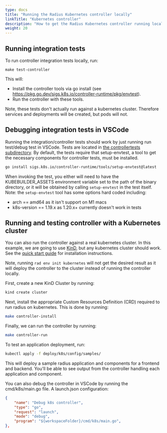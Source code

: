 ```yaml
---
type: docs
title: "Running the Radius Kubernetes controller locally"
linkTitle: "Kubernetes controller"
description: "How to get the Radius Kubernetes controller running locally"
weight: 20
---
```


## Running integration tests

To run controller integration tests locally, run:

```
make test-controller
```

This will:
- Install the controller tools via go install (see https://pkg.go.dev/sigs.k8s.io/controller-runtime/pkg/envtest).
- Run the controller with these tools.

Note, these tests don't actually run against a kubernetes cluster. Therefore services and deployments will be created, but pods will not.

## Debugging integration tests in VSCode

Running the integration/controller tests should work by just running run test/debug test in VSCode. Tests are located in [the controllertests subdirectory](https://github.com/Azure/radius/blob/main/test/controllertests/). By default, the tests require that setup-envtest, a tool to get the necessary components for controller tests, must be installed.

```bash
go install sigs.k8s.io/controller-runtime/tools/setup-envtest@latest
```

When invoking the test, you either will need to have the KUBEBUILDER_ASSETS environment variable set to the path of the binary directory, or it will be obtained by calling `setup-envtest` in the test itself. Note: the `setup-envtest` tool has some options hard coded including:

- arch == amd64 as it isn't support on M1 macs
- k8s-version == 1.19.x as 1.20.x+ currently doesn't work in tests

## Running and testing controller with a Kubernetes cluster

You can also run the controller against a real kubernetes cluster. In this example, we are going to use [KinD](https://github.com/kubernetes-sigs/kind), but any kubernetes cluster should work. See the [quick start guide](https://kind.sigs.k8s.io/docs/user/quick-start/#installation) for installation instructions.

Note, running `rad env init kubernetes` will not get the desired result as it will deploy the controller to the cluster instead of running the controller locally.

First, create a new KinD Cluster by running:

```sh
kind create cluster
```

Next, install the appropriate Custom Resources Definition (CRD) required to run radius on kubernetes. This is done by running:

```sh
make controller-install
```

Finally, we can run the controller by running:

```sh
make controller-run
```

To test an application deployment, run:

```sh
kubectl apply -f deploy/k8s/config/samples/
```

This will deploy a sample radius application and components for a frontend and backend. You'll be able to see output from the controller handling each application and component. 

You can also debug the controller in VSCode by running the cmd/k8s/main.go file. A launch.json configuration:

```json
{
    "name": "Debug k8s controller",
    "type": "go",
    "request": "launch",
    "mode": "debug",
    "program": "${workspaceFolder}/cmd/k8s/main.go",
},
```